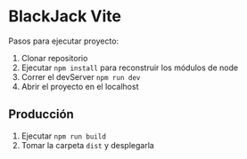# BlackJack Vite

Pasos para ejecutar proyecto:

1. Clonar repositorio
2. Ejecutar ```npm install``` para reconstruir los módulos de node
3. Correr el devServer ```npm run dev```
4. Abrir el proyecto en el localhost

## Producción

1. Ejecutar ```npm run build```
2. Tomar la carpeta ```dist``` y desplegarla